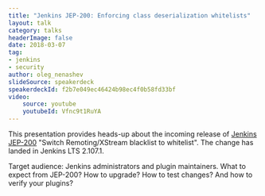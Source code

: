 ```yaml
---
title: "Jenkins JEP-200: Enforcing class deserialization whitelists"
layout: talk
category: talks
headerImage: false
date: 2018-03-07    
tag:
- jenkins
- security
author: oleg_nenashev
slideSource: speakerdeck
speakerdeckId: f2b7e049ec46424b98ec4f0b58fd33bf
video:
    source: youtube
    youtubeId: Vfnc9t1RuYA
---
```


This presentation provides heads-up about the incoming release of 
[Jenkins JEP-200](https://github.com/jenkinsci/jep/blob/master/jep/200/README.adoc) 
"Switch Remoting/XStream blacklist to whitelist". 
The change has landed in Jenkins LTS 2.107.1. 

Target audience: Jenkins administrators and plugin maintainers. 
What to expect from JEP-200? How to upgrade? How to test changes? And how to verify your plugins?
